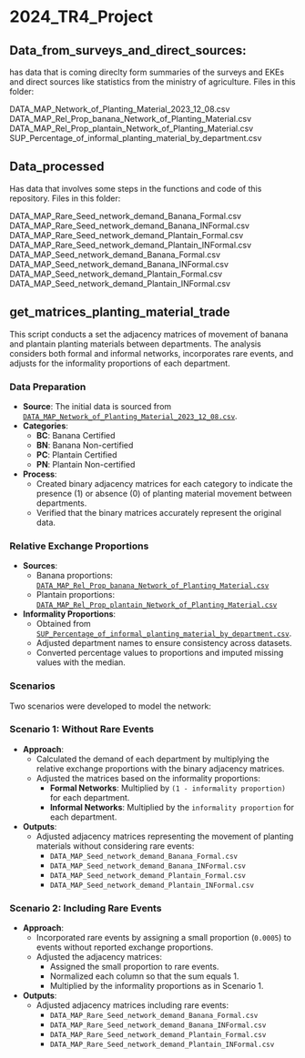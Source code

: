 # 2024_TR4_Project

## Data_from_surveys_and_direct_sources:

has data that is coming direclty form summaries of the surveys and EKEs and direct sources like statistics from the ministry of agriculture. Files in this folder:

DATA_MAP_Network_of_Planting_Material_2023_12_08.csv
DATA_MAP_Rel_Prop_banana_Network_of_Planting_Material.csv
DATA_MAP_Rel_Prop_plantain_Network_of_Planting_Material.csv
SUP_Percentage_of_informal_planting_material_by_department.csv



## Data_processed

Has data that involves some steps in the functions and code of this repository. Files in this folder:


DATA_MAP_Rare_Seed_network_demand_Banana_Formal.csv
DATA_MAP_Rare_Seed_network_demand_Banana_INFormal.csv
DATA_MAP_Rare_Seed_network_demand_Plantain_Formal.csv
DATA_MAP_Rare_Seed_network_demand_Plantain_INFormal.csv
DATA_MAP_Seed_network_demand_Banana_Formal.csv
DATA_MAP_Seed_network_demand_Banana_INFormal.csv
DATA_MAP_Seed_network_demand_Plantain_Formal.csv
DATA_MAP_Seed_network_demand_Plantain_INFormal.csv

## get_matrices_planting_material_trade

This script conducts a set the adjacency matrices of movement of banana and plantain planting materials between departments. The analysis considers both formal and informal networks, incorporates rare events, and adjusts for the informality proportions of each department.

### Data Preparation

- **Source**: The initial data is sourced from [`DATA_MAP_Network_of_Planting_Material_2023_12_08.csv`](https://github.com/jrobledob/2024_TR4_Project/blob/main/Data_from_surveys_and_direct_sources/DATA_MAP_Network_of_Planting_Material_2023_12_08.csv).
- **Categories**:
  - **BC**: Banana Certified
  - **BN**: Banana Non-certified
  - **PC**: Plantain Certified
  - **PN**: Plantain Non-certified
- **Process**:
  - Created binary adjacency matrices for each category to indicate the presence (1) or absence (0) of planting material movement between departments.
  - Verified that the binary matrices accurately represent the original data.

### Relative Exchange Proportions

- **Sources**:
  - Banana proportions: [`DATA_MAP_Rel_Prop_banana_Network_of_Planting_Material.csv`](https://github.com/jrobledob/2024_TR4_Project/blob/main/Data_from_surveys_and_direct_sources/DATA_MAP_Rel_Prop_banana_Network_of_Planting_Material.csv)
  - Plantain proportions: [`DATA_MAP_Rel_Prop_plantain_Network_of_Planting_Material.csv`](https://github.com/jrobledob/2024_TR4_Project/blob/main/Data_from_surveys_and_direct_sources/DATA_MAP_Rel_Prop_plantain_Network_of_Planting_Material.csv)
- **Informality Proportions**:
  - Obtained from [`SUP_Percentage_of_informal_planting_material_by_department.csv`](https://github.com/jrobledob/2024_TR4_Project/blob/main/Data_from_surveys_and_direct_sources/SUP_Percentage_of_informal_planting_material_by_department.csv).
  - Adjusted department names to ensure consistency across datasets.
  - Converted percentage values to proportions and imputed missing values with the median.

### Scenarios

Two scenarios were developed to model the network:

### Scenario 1: Without Rare Events

- **Approach**:
  - Calculated the demand of each department by multiplying the relative exchange proportions with the binary adjacency matrices.
  - Adjusted the matrices based on the informality proportions:
    - **Formal Networks**: Multiplied by `(1 - informality proportion)` for each department.
    - **Informal Networks**: Multiplied by the `informality proportion` for each department.
- **Outputs**:
  - Adjusted adjacency matrices representing the movement of planting materials without considering rare events:
    - `DATA_MAP_Seed_network_demand_Banana_Formal.csv`
    - `DATA_MAP_Seed_network_demand_Banana_INFormal.csv`
    - `DATA_MAP_Seed_network_demand_Plantain_Formal.csv`
    - `DATA_MAP_Seed_network_demand_Plantain_INFormal.csv`

### Scenario 2: Including Rare Events

- **Approach**:
  - Incorporated rare events by assigning a small proportion (`0.0005`) to events without reported exchange proportions.
  - Adjusted the adjacency matrices:
    - Assigned the small proportion to rare events.
    - Normalized each column so that the sum equals 1.
    - Multiplied by the informality proportions as in Scenario 1.
- **Outputs**:
  - Adjusted adjacency matrices including rare events:
    - `DATA_MAP_Rare_Seed_network_demand_Banana_Formal.csv`
    - `DATA_MAP_Rare_Seed_network_demand_Banana_INFormal.csv`
    - `DATA_MAP_Rare_Seed_network_demand_Plantain_Formal.csv`
    - `DATA_MAP_Rare_Seed_network_demand_Plantain_INFormal.csv`

